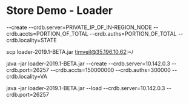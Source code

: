 # Store Demo - Loader

--create --crdb.server=PRIVATE_IP_OF_IN-REGION_NODE --crdb.accts=PORTION_OF_TOTAL --crdb.auths=PORTION_OF_TOTAL --crdb.locality=STATE


scp loader-2019.1-BETA.jar timveil@35.196.10.62:~/


java -jar loader-2019.1-BETA.jar --create --crdb.server=10.142.0.3 --crdb.port=26257 --crdb.accts=150000000 --crdb.auths=300000 --crdb.locality=VA

java -jar loader-2019.1-BETA.jar --load --crdb.server=10.142.0.3 --crdb.port=26257